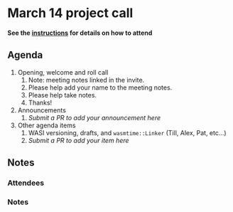 # March 14 project call

**See the [instructions](../README.md) for details on how to attend**

## Agenda

1. Opening, welcome and roll call
    1. Note: meeting notes linked in the invite.
    1. Please help add your name to the meeting notes.
    1. Please help take notes.
    1. Thanks!
1. Announcements
    1. _Submit a PR to add your announcement here_
1. Other agenda items
    1. WASI versioning, drafts, and `wasmtime::Linker` (Till, Alex, Pat, etc...)
    1. _Submit a PR to add your item here_

## Notes

### Attendees

### Notes
